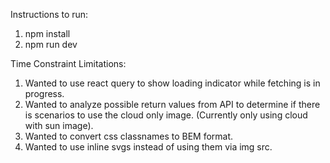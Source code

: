 Instructions to run:
1. npm install
2. npm run dev

Time Constraint Limitations:
1. Wanted to use react query to show loading indicator while fetching is in progress.
2. Wanted to analyze possible return values from API to determine if there is scenarios to use the cloud only image. (Currently only using cloud with sun image).
3. Wanted to convert css classnames to BEM format.
4. Wanted to use inline svgs instead of using them via img src.
